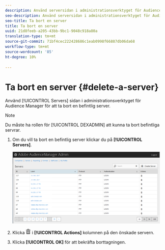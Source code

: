 ```yaml
---
description: Använd serversidan i administrationsverktyget för Audience Manager för att ta bort en befintlig server.
seo-description: Använd serversidan i administrationsverktyget för Audience Manager för att ta bort en befintlig server.
seo-title: Ta bort en server
title: Ta bort en server
uuid: 21d8feeb-a205-43bb-9bc1-9048c918a80a
translation-type: tm+mt
source-git-commit: 71bf4cec222428686c1eab0998f66887db06da68
workflow-type: tm+mt
source-wordcount: '85'
ht-degree: 10%

---
```



# Ta bort en server {#delete-a-server}

Använd [!UICONTROL Servers] sidan i administrationsverktyget för Audience Manager för att ta bort en befintlig server.

<!-- t_delete_server.xml -->

>[!NOTE]
>
>Du måste ha rollen för [!UICONTROL DEXADMIN] att kunna ta bort befintliga servrar.

1. Om du vill ta bort en befintlig server klickar du på **[!UICONTROL Servers]**.

   ![Stegresultat](assets/servers.png)

1. Klicka ![](assets/icon_delete.png) i **[!UICONTROL Actions]** kolumnen på den önskade servern.
1. Klicka **[!UICONTROL OK]** för att bekräfta borttagningen.
